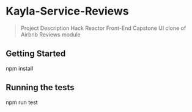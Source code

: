 # Kayla-Service-Reviews
> Project Description
Hack Reactor Front-End Capstone
UI clone of Airbnb Reviews module


## Getting Started
npm install


## Running the tests
npm run test